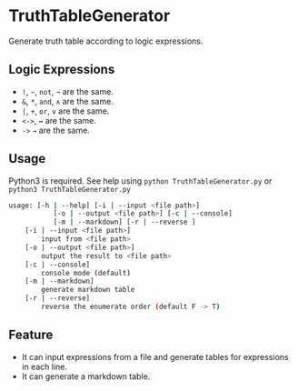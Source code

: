 # TruthTableGenerator

Generate truth table according to logic expressions.

## Logic Expressions

- `!`, `~`, `not`, `¬` are the same.
- `&`, `*`, `and`, `∧` are the same.
- `|`, `+`, `or`, `∨` are the same.
- `<->`, `↔` are the same.
- `->`  `→` are the same.

## Usage

Python3 is required. See help using `python TruthTableGenerator.py` or `python3 TruthTableGenerator.py`

``` bash
usage: [-h | --help] [-i | --input <file path>]
           [-o | --output <file path>] [-c | --console]
           [-m | --markdown] [-r | --reverse ]
    [-i | --input <file path>]
        input from <file path>
    [-o | --output <file path>]
        output the result to <file path>
    [-c | --console]
        console mode (default)
    [-m | --markdown]
        generate markdown table
    [-r | --reverse]
        reverse the enumerate order (default F -> T)
```

## Feature

- It can input expressions from a file and generate tables for expressions in each line.
- It can generate a markdown table.
